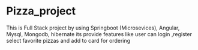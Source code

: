 # Pizza_project
 This is Full Stack project by using Springboot (Microsevices), Angular, Mysql, Mongodb, hibernate its provide features like user can login ,register select favorite pizzas and add to card for ordering 

